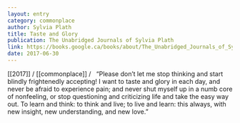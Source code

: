 ```yaml
---
layout: entry
category: commonplace
author: Sylvia Plath
title: Taste and Glory
publication: The Unabridged Journals of Sylvia Plath
link: https://books.google.ca/books/about/The_Unabridged_Journals_of_Sylvia_Plath.html?id=UJ628vQBsYAC
date: 2017-06-30
---
```


[[2017]] / [[commonplace]] / 
 
“Please don’t let me stop thinking and start blindly frightenedly accepting! I want to taste and glory in each day, and never be afraid to experience pain; and never shut myself up in a numb core of nonfeeling, or stop questioning and criticizing life and take the easy way out. To learn and think: to think and live; to live and learn: this always, with new insight, new understanding, and new love.”